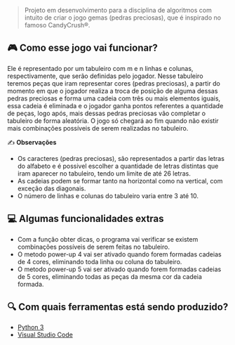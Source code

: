 > Projeto em desenvolvimento para a disciplina de algoritmos com intuito de criar o jogo gemas (pedras preciosas), que é inspirado no famoso CandyCrush®.

## 🎮 Como esse jogo vai funcionar?

Ele é representado por um tabuleiro com m e n linhas e colunas, respectivamente, que serão definidas pelo jogador. Nesse tabuleiro teremos peças que iram representar cores (pedras preciosas), a partir do momento em que o jogador realiza a troca de posição de alguma dessas pedras preciosas e forma uma cadeia com três ou mais elementos iguais, essa cadeia é eliminada e o jogador ganha pontos referentes a quantidade de peças, logo após, mais dessas pedras preciosas vão completar o tabuleiro de forma aleatória. O jogo só chegará ao fim quando não existir mais combinações possíveis de serem realizadas no tabuleiro.

  ✍ **Observações**

- Os caracteres (pedras preciosas), são representados a partir das letras do alfabeto e é possivel escolher a quantidade de letras distintas que iram aparecer no tabuleiro, tendo um limite de até 26 letras.
- As cadeias podem se formar tanto na horizontal como na vertical, com exceção das diagonais.
- O número de linhas e colunas do tabuleiro varia entre 3 até 10.

## 💻 Algumas funcionalidades extras

- Com a função obter dicas, o programa vai verificar se existem combinações possíveis de serem feitas no tabuleiro.
- O metodo power-up 4 vai ser ativado quando forem formadas cadeias de 4 cores, eliminando toda linha ou coluna do tabuleiro.
- O metodo power-up 5 vai ser ativado quando forem formadas cadeias de 5 cores, eliminando todas as peças da mesma cor da cadeia formada.

## 🔍 Com quais ferramentas está sendo produzido?

- [Python 3](https://www.python.org/downloads/)
- [Visual Studio Code](https://code.visualstudio.com/)
